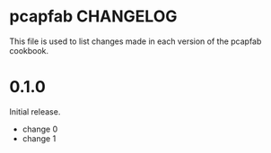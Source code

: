 # pcapfab CHANGELOG

This file is used to list changes made in each version of the pcapfab cookbook.

# 0.1.0

Initial release.

- change 0
- change 1

